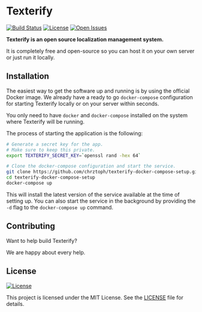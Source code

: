 # Texterify

[![Build Status](https://travis-ci.org/chrztoph/texterify.svg?branch=master)](https://travis-ci.org/chrztoph/texterify) [![License](https://img.shields.io/github/license/chrztoph/texterify.svg)](https://img.shields.io/github/license/chrztoph/texterify.svg) [![Open Issues](https://img.shields.io/github/issues-raw/chrztoph/texterify.svg)](https://img.shields.io/github/issues-raw/chrztoph/texterify.svg)

**Texterify is an open source localization management system.**

It is completely free and open-source so you can host it on your own server or just run it locally.

## Installation

The easiest way to get the software up and running is by using the official Docker image. We already have a ready to go `docker-compose` configuration for starting Texterify locally or on your server within seconds.

You only need to have `docker` and `docker-compose` installed on the system where Texterify will be running.

The process of starting the application is the following:

```sh
# Generate a secret key for the app.
# Make sure to keep this private.
export TEXTERIFY_SECRET_KEY=`openssl rand -hex 64`

# Clone the docker-compose configuration and start the service.
git clone https://github.com/chrztoph/texterify-docker-compose-setup.git
cd texterify-docker-compose-setup
docker-compose up
```

This will install the latest version of the service available at the time of setting up. You can also start the service in the background by providing the `-d` flag to the `docker-compose up` command.

## Contributing

Want to help build Texterify?

We are happy about every help.

## License

[![License](https://img.shields.io/github/license/chrztoph/texterify.svg)](https://img.shields.io/github/license/chrztoph/texterify.svg)

This project is licensed under the MIT License. See the [LICENSE](LICENSE) file for details.
